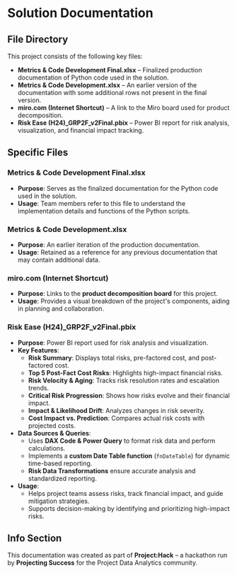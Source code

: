 # Solution Documentation

## File Directory
This project consists of the following key files:

- **Metrics & Code Development Final.xlsx** – Finalized production documentation of Python code used in the solution.
- **Metrics & Code Development.xlsx** – An earlier version of the documentation with some additional rows not present in the final version.
- **miro.com (Internet Shortcut)** – A link to the Miro board used for product decomposition.
- **Risk Ease (H24)_GRP2F_v2Final.pbix** – Power BI report for risk analysis, visualization, and financial impact tracking.

## Specific Files

### **Metrics & Code Development Final.xlsx**
- **Purpose**: Serves as the finalized documentation for the Python code used in the solution.
- **Usage**: Team members refer to this file to understand the implementation details and functions of the Python scripts.

### **Metrics & Code Development.xlsx**
- **Purpose**: An earlier iteration of the production documentation.
- **Usage**: Retained as a reference for any previous documentation that may contain additional data.

### **miro.com (Internet Shortcut)**
- **Purpose**: Links to the **product decomposition board** for this project.
- **Usage**: Provides a visual breakdown of the project's components, aiding in planning and collaboration.

### **Risk Ease (H24)_GRP2F_v2Final.pbix**
- **Purpose**: Power BI report used for risk analysis and visualization.
- **Key Features**:
  - **Risk Summary**: Displays total risks, pre-factored cost, and post-factored cost.
  - **Top 5 Post-Fact Cost Risks**: Highlights high-impact financial risks.
  - **Risk Velocity & Aging**: Tracks risk resolution rates and escalation trends.
  - **Critical Risk Progression**: Shows how risks evolve and their financial impact.
  - **Impact & Likelihood Drift**: Analyzes changes in risk severity.
  - **Cost Impact vs. Prediction**: Compares actual risk costs with projected costs.
- **Data Sources & Queries**:
  - Uses **DAX Code & Power Query** to format risk data and perform calculations.
  - Implements a **custom Date Table function** (`fnDateTable`) for dynamic time-based reporting.
  - **Risk Data Transformations** ensure accurate analysis and standardized reporting.
- **Usage**: 
  - Helps project teams assess risks, track financial impact, and guide mitigation strategies.
  - Supports decision-making by identifying and prioritizing high-impact risks.

## Info Section
This documentation was created as part of **Project:Hack** – a hackathon run by **Projecting Success** for the Project Data Analytics community.
